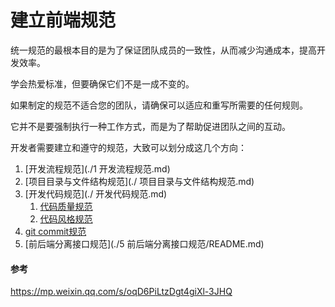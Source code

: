 # 建立前端规范

统一规范的最根本目的是为了保证团队成员的一致性，从而减少沟通成本，提高开发效率。

学会热爱标准，但要确保它们不是一成不变的。

如果制定的规范不适合您的团队，请确保可以适应和重写所需要的任何规则。

它并不是要强制执行一种工作方式，而是为了帮助促进团队之间的互动。

开发者需要建立和遵守的规范，大致可以划分成这几个方向：

1. [开发流程规范](./1 开发流程规范.md)
2. [项目目录与文件结构规范](./ 项目目录与文件结构规范.md)
3. [开发代码规范](./ 开发代码规范.md)
    1. [代码质量规范](./ESLint+Prettier/ESLint实践.md)
    2. [代码风格规范](./ESLint+Prettier/Prettier实践.md)
4. [git commit规范](./husky+lint-staged+commitlint实践.md)
5. [前后端分离接口规范](./5 前后端分离接口规范/README.md)

#### 参考

https://mp.weixin.qq.com/s/oqD6PiLtzDgt4giXl-3JHQ
